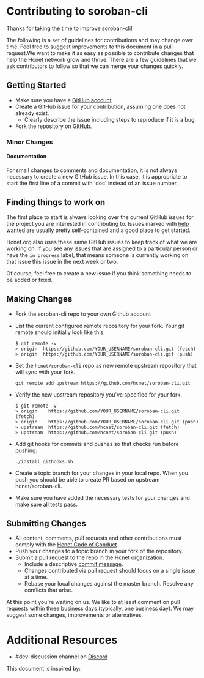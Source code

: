 # Contributing to soroban-cli

Thanks for taking the time to improve soroban-cli!

The following is a set of guidelines for contributions and may change over time.
Feel free to suggest improvements to this document in a pull request.We want to make it as easy as possible to contribute changes that help the Hcnet network grow and
thrive. There are a few guidelines that we ask contributors to follow so that we can merge your
changes quickly.

## Getting Started

* Make sure you have a [GitHub account](https://github.com/signup/free).
* Create a GitHub issue for your contribution, assuming one does not already exist.
  * Clearly describe the issue including steps to reproduce if it is a bug.
* Fork the repository on GitHub.

### Minor Changes

#### Documentation

For small changes to comments and documentation, it is not
always necessary to create a new GitHub issue. In this case, it is
appropriate to start the first line of a commit with 'doc' instead of
an issue number.

## Finding things to work on

The first place to start is always looking over the current GitHub issues for the project you are
interested in contributing to. Issues marked with [help wanted][help-wanted] are usually pretty
self-contained and a good place to get started.

Hcnet.org also uses these same GitHub issues to keep track of what we are working on. If you see
any issues that are assigned to a particular person or have the `in progress` label, that means
someone is currently working on that issue this issue in the next week or two.

Of course, feel free to create a new issue if you think something needs to be added or fixed.


## Making Changes

* Fork the soroban-cli repo to your own Github account

* List the current configured remote repository for your fork. Your git remote
should initially look like this. 
   ```
   $ git remote -v
   > origin  https://github.com/YOUR_USERNAME/soroban-cli.git (fetch)
   > origin  https://github.com/YOUR_USERNAME/soroban-cli.git (push)
   ```

* Set the `hcnet/soroban-cli` repo as new remote upstream repository that will
sync with your fork. 
  ```
  git remote add upstream https://github.com/hcnet/soroban-cli.git
  ```

* Verify the new upstream repository you've specified for your fork.
  ```
  $ git remote -v
  > origin    https://github.com/YOUR_USERNAME/soroban-cli.git (fetch)
  > origin    https://github.com/YOUR_USERNAME/soroban-cli.git (push)
  > upstream  https://github.com/hcnet/soroban-cli.git (fetch)
  > upstream  https://github.com/hcnet/soroban-cli.git (push)
  ```

* Add git hooks for commits and pushes so that checks run before pushing:
  ```
  ./install_githooks.sh
  ```

* Create a topic branch for your changes in your local repo. When you push you should be able
to create PR based on upstream hcnet/soroban-cli.

* Make sure you have added the necessary tests for your changes and make sure all tests pass.


## Submitting Changes

* All content, comments, pull requests and other contributions must comply with the
  [Hcnet Code of Conduct][coc].
* Push your changes to a topic branch in your fork of the repository.
* Submit a pull request to the repo in the Hcnet organization.
  * Include a descriptive [commit message][commit-msg].
  * Changes contributed via pull request should focus on a single issue at a time.
  * Rebase your local changes against the master branch. Resolve any conflicts that arise.


At this point you're waiting on us. We like to at least comment on pull requests within three
business days (typically, one business day). We may suggest some changes, improvements or
alternatives.

# Additional Resources

* #dev-discussion channel on [Discord](https://discord.gg/BYPXtmwX)

This document is inspired by:

[help-wanted]: https://github.com/hcnet/soroban-cli/contribute 
[commit-msg]: https://github.com/erlang/otp/wiki/Writing-good-commit-messages
[coc]: https://github.com/hcnet/.github/blob/master/CODE_OF_CONDUCT.md

